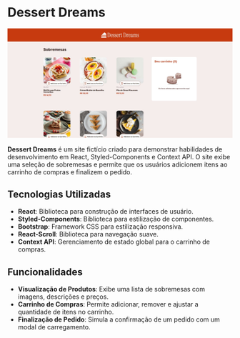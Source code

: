 # Dessert Dreams

![Screenshot do Dessert Dreams](screenshot.jpg)

**Dessert Dreams** é um site fictício criado para demonstrar habilidades de desenvolvimento em React, Styled-Components e Context API. O site exibe uma seleção de sobremesas e permite que os usuários adicionem itens ao carrinho de compras e finalizem o pedido.

## Tecnologias Utilizadas

- **React**: Biblioteca para construção de interfaces de usuário.
- **Styled-Components**: Biblioteca para estilização de componentes.
- **Bootstrap**: Framework CSS para estilização responsiva.
- **React-Scroll**: Biblioteca para navegação suave.
- **Context API**: Gerenciamento de estado global para o carrinho de compras.

## Funcionalidades

- **Visualização de Produtos**: Exibe uma lista de sobremesas com imagens, descrições e preços.
- **Carrinho de Compras**: Permite adicionar, remover e ajustar a quantidade de itens no carrinho.
- **Finalização de Pedido**: Simula a confirmação de um pedido com um modal de carregamento.

